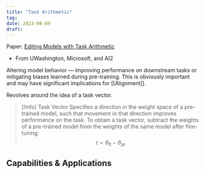```yaml
---
title: "Task Arithmetic"
tag:
date: 2023-08-09
draft:
---
```


Paper: [Editing Models with Task Arithmetic](https://arxiv.org/abs/2212.04089)
- From UWashington, Microsoft, and AI2

Altering model behavior — improving performance on downstream tasks or mitigating biases learned during pre-training. This is obviously important and may have significant implications for [[Alignment]].

Revolves around the idea of a task vector.

>[!info] Task Vector
>Specifies a direction in the weight space of a pre-trained model, such that movement in that direction improves performance on the task.
>To obtain a task vector, subtract the weights of a pre-trained model from the weights of the same model after fine-tuning: $$\tau = \theta_{\text{ft}} - \theta_{\text{pr}}$$

## Capabilities & Applications
